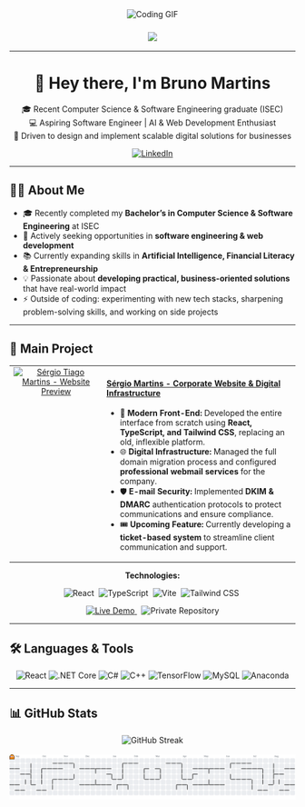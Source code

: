 <div align="center">
  <img height="150" src="https://i.imgur.com/DHY7Sta.gif" alt="Coding GIF" />
</div>

###

<div align="center">
  <img src="https://visitor-badge.laobi.icu/badge?page_id=Brnmrt.Brnmrt&" />
</div>

---

<h1 align="center">👋 Hey there, I'm Bruno Martins</h1>
<p align="center">
🎓 Recent Computer Science & Software Engineering graduate (ISEC)<br>
💻 Aspiring Software Engineer | AI & Web Development Enthusiast<br>
🚀 Driven to design and implement scalable digital solutions for businesses
</p>

<div align="center">
  <a href="https://www.linkedin.com/in/brnmrt/" target="_blank">
    <img src="https://img.shields.io/badge/LinkedIn-0A66C2?style=for-the-badge&logo=linkedin&logoColor=white" alt="LinkedIn"/>
  </a>
</div>

---

## 👨‍💻 About Me  

- 🎓 Recently completed my **Bachelor’s in Computer Science & Software Engineering** at ISEC  
- 🔭 Actively seeking opportunities in **software engineering & web development**  
- 📚 Currently expanding skills in **Artificial Intelligence, Financial Literacy & Entrepreneurship**  
- 💡 Passionate about **developing practical, business-oriented solutions** that have real-world impact  
- ⚡ Outside of coding: experimenting with new tech stacks, sharpening problem-solving skills, and working on side projects  

---

## 🚀 Main Project  

<table>
  <tr>
    <td width="150" valign="top" align="center">
      <a href="https://www.sergiomartins.com.pt" target="_blank">
        <img src="https://i.imgur.com/sRByLNe.png" alt="Sérgio Tiago Martins - Website Preview" width="120"/>
      </a>
    </td>
    <td valign="top">
      <h4>
        <a href="https://www.sergiomartins.com.pt" target="_blank">Sérgio Martins - Corporate Website & Digital Infrastructure</a>
      </h4>
      <ul>
        <li>
          🎨 <strong>Modern Front-End:</strong> Developed the entire interface from scratch using <strong>React, TypeScript, and Tailwind CSS</strong>, replacing an old, inflexible platform.
        </li>
        <li>
          🌐 <strong>Digital Infrastructure:</strong> Managed the full domain migration process and configured <strong>professional webmail services</strong> for the company.
        </li>
        <li>
          🛡️ <strong>E-mail Security:</strong> Implemented <strong>DKIM & DMARC</strong> authentication protocols to protect communications and ensure compliance.
        </li>
        <li>
          🎟️ <strong>Upcoming Feature:</strong> Currently developing a <strong>ticket-based system</strong> to streamline client communication and support.
        </li>
      </ul>
    </td>
  </tr>
</table>

<div align="center">
  <p><strong>Technologies:</strong></p>
  <p>
    <img src="https://img.shields.io/badge/React-20232A?style=for-the-badge&logo=react&logoColor=61DAFB" alt="React"/>&nbsp;
    <img src="https://img.shields.io/badge/TypeScript-3178C6?style=for-the-badge&logo=typescript&logoColor=white" alt="TypeScript"/>&nbsp;
    <img src="https://img.shields.io/badge/Vite-646CFF?style=for-the-badge&logo=vite&logoColor=white" alt="Vite"/>&nbsp;
    <img src="https://img.shields.io/badge/Tailwind_CSS-38B2AC?style=for-the-badge&logo=tailwind-css&logoColor=white" alt="Tailwind CSS"/>&nbsp;
  </p>
  <p>
    <a href="https://www.sergiomartins.com.pt" target="_blank">
      <img src="https://img.shields.io/badge/Live_Demo-orange?style=for-the-badge" alt="Live Demo"/>
    </a>&nbsp;
    <img src="https://img.shields.io/badge/Repository-Private-blue?style=for-the-badge&logo=github" alt="Private Repository"/>
  </p>
</div>

---

## 🛠 Languages & Tools  

<div align="center">
  <img src="https://cdn.jsdelivr.net/gh/devicons/devicon/icons/react/react-original.svg" height="40" alt="React"/>
  <img src="https://cdn.jsdelivr.net/gh/devicons/devicon/icons/dotnetcore/dotnetcore-original.svg" height="40" alt=".NET Core"/>
  <img src="https://cdn.jsdelivr.net/gh/devicons/devicon/icons/csharp/csharp-original.svg" height="40" alt="C#"/>
  <img src="https://cdn.jsdelivr.net/gh/devicons/devicon/icons/cplusplus/cplusplus-original.svg" height="40" alt="C++"/>
  <img src="https://cdn.jsdelivr.net/gh/devicons/devicon/icons/tensorflow/tensorflow-original.svg" height="40" alt="TensorFlow"/>
  <img src="https://cdn.jsdelivr.net/gh/devicons/devicon/icons/mysql/mysql-original.svg" height="40" alt="MySQL"/>
  <img src="https://cdn.simpleicons.org/anaconda/44A833" height="40" alt="Anaconda"/>
</div>

---

## 📊 GitHub Stats  

<div align="center">
  <img src="https://streak-stats.demolab.com?user=Brnmrt&theme=dark&hide_border=true" alt="GitHub Streak"/><br><br>
  <picture>
    <source media="(prefers-color-scheme: dark)" srcset="https://raw.githubusercontent.com/Brnmrt/Brnmrt/output/pacman-contribution-graph-dark.svg">
    <source media="(prefers-color-scheme: light)" srcset="https://raw.githubusercontent.com/Brnmrt/Brnmrt/output/pacman-contribution-graph.svg">
    <img alt="pacman contribution graph" src="https://raw.githubusercontent.com/Brnmrt/Brnmrt/output/pacman-contribution-graph.svg">
  </picture>
</div>
